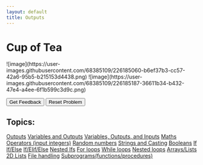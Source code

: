 ```yaml
---
layout: default
title: Outputs
---
```

<h1> Cup of Tea </h1>
![image](https://user-images.githubusercontent.com/68385109/226185060-b6ef37b3-cc57-42a6-95b5-b215153d4438.png)
![image](https://user-images.githubusercontent.com/68385109/226185187-36611b34-b432-47e4-a4ee-6f1b599c3d9c.png)
<div id="0-sortableTrash" class="sortable-code"></div> 
<div id="0-sortable" class="sortable-code"></div> 
<div style="clear:both;"></div> 
<p> 
    <input id="0-feedbackLink" value="Get Feedback" type="button" /> 
    <input id="0-newInstanceLink" value="Reset Problem" type="button" /> 
</p> 
<script type="text/javascript"> 
(function(){
  var initial = "print(&quot;First, boil the water.&quot;)\n" +
    "print(&quot;Secondly, grab your favourite cup, a teabag, and some sugar.&quot;)\n" +
    "print(&quot;Put the teabag in the cup, and two teaspoons of sugar.&quot;)\n" +
    "print(&quot;After the water has boiled, pour the water into the cup until it is almost full. Leaving space for milk.&quot;)\n" +
    "print(&quot;Squeeze and take out the teabag, and pour in milk, and stir.&quot;)\n" +
    "print(&quot;Lastly, enjoy your cup of tea.&quot;)";
  var parsonsPuzzle = new ParsonsWidget({
    "sortableId": "0-sortable",
    "max_wrong_lines": 0,
    "grader": ParsonsWidget._graders.LineBasedGrader,
    "exec_limit": 2500,
    "can_indent": true,
    "x_indent": 50,
    "lang": "en",
    "show_feedback": true,
    "trashId": "0-sortableTrash"
  });
  parsonsPuzzle.init(initial);
  parsonsPuzzle.shuffleLines();
  $("#0-newInstanceLink").click(function(event){ 
      event.preventDefault(); 
      parsonsPuzzle.shuffleLines(); 
  }); 
  $("#0-feedbackLink").click(function(event){ 
      event.preventDefault(); 
      parsonsPuzzle.getFeedback(); 
  }); 
})(); 
</script>



## Topics:
[Outputs](./Outputs.html)
[Variables and Outputs](./Variables.html)
[Variables, Outputs, and Inputs](./Inputs.html)
[Maths Operators (input integers)](./Maths.html)
[Random numbers](./Random.html)
[Strings and Casting](./Casting.html)
[Booleans](./Booleans.html)
[If](./If.html)
[If/Else](./Else.html)
[If/Elif/Else](./Elif.html)
[Nested Ifs](./NestedIf.html)
[For loops](./For.html)
[While loops](./While.html)
[Nested loops](./NestedLoops.html)
[Arrays/Lists](./Arrays.html)
[2D Lists](./2D.html)
[File handling](./Files.html)
[Subprograms(functions/procedures)](./Subprograms.html)
